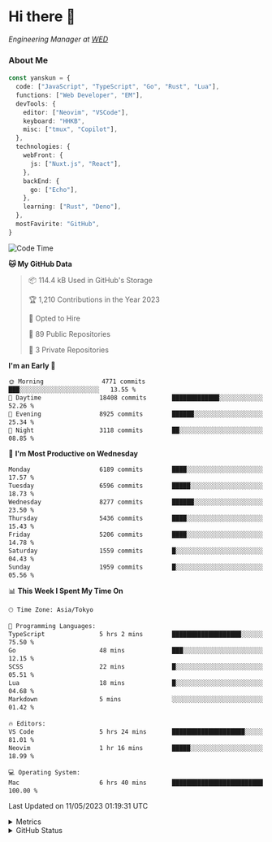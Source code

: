 # Hi there&nbsp;:wave:

<!-- ![Alt text](https://spotify-recently-played-readme.vercel.app/api?user=31kynbuubkiu3r4qh4hjuaglhfay) -->

_Engineering Manager at [WED](https://github.com/wedinc)_

### About Me

```ts
const yanskun = {
  code: ["JavaScript", "TypeScript", "Go", "Rust", "Lua"],
  functions: ["Web Developer", "EM"],
  devTools: {
    editor: ["Neovim", "VSCode"],
    keyboard: "HHKB",
    misc: ["tmux", "Copilot"],
  },
  technologies: {
    webFront: {
      js: ["Nuxt.js", "React"],
    },
    backEnd: {
      go: ["Echo"],
    },
    learning: ["Rust", "Deno"],
  },
  mostFavirite: "GitHub",
}
```

<!--START_SECTION:waka-->
![Code Time](http://img.shields.io/badge/Code%20Time-298%20hrs%2030%20mins-blue)

**🐱 My GitHub Data** 

> 📦 114.4 kB Used in GitHub's Storage 
 > 
> 🏆 1,210 Contributions in the Year 2023
 > 
> 💼 Opted to Hire
 > 
> 📜 89 Public Repositories 
 > 
> 🔑 3 Private Repositories 
 > 
**I'm an Early 🐤** 

```text
🌞 Morning                4771 commits        ███░░░░░░░░░░░░░░░░░░░░░░   13.55 % 
🌆 Daytime                18408 commits       █████████████░░░░░░░░░░░░   52.26 % 
🌃 Evening                8925 commits        ██████░░░░░░░░░░░░░░░░░░░   25.34 % 
🌙 Night                  3118 commits        ██░░░░░░░░░░░░░░░░░░░░░░░   08.85 % 
```
📅 **I'm Most Productive on Wednesday** 

```text
Monday                   6189 commits        ████░░░░░░░░░░░░░░░░░░░░░   17.57 % 
Tuesday                  6596 commits        █████░░░░░░░░░░░░░░░░░░░░   18.73 % 
Wednesday                8277 commits        ██████░░░░░░░░░░░░░░░░░░░   23.50 % 
Thursday                 5436 commits        ████░░░░░░░░░░░░░░░░░░░░░   15.43 % 
Friday                   5206 commits        ████░░░░░░░░░░░░░░░░░░░░░   14.78 % 
Saturday                 1559 commits        █░░░░░░░░░░░░░░░░░░░░░░░░   04.43 % 
Sunday                   1959 commits        █░░░░░░░░░░░░░░░░░░░░░░░░   05.56 % 
```


📊 **This Week I Spent My Time On** 

```text
🕑︎ Time Zone: Asia/Tokyo

💬 Programming Languages: 
TypeScript               5 hrs 2 mins        ███████████████████░░░░░░   75.50 % 
Go                       48 mins             ███░░░░░░░░░░░░░░░░░░░░░░   12.15 % 
SCSS                     22 mins             █░░░░░░░░░░░░░░░░░░░░░░░░   05.51 % 
Lua                      18 mins             █░░░░░░░░░░░░░░░░░░░░░░░░   04.68 % 
Markdown                 5 mins              ░░░░░░░░░░░░░░░░░░░░░░░░░   01.42 % 

🔥 Editors: 
VS Code                  5 hrs 24 mins       ████████████████████░░░░░   81.01 % 
Neovim                   1 hr 16 mins        █████░░░░░░░░░░░░░░░░░░░░   18.99 % 

💻 Operating System: 
Mac                      6 hrs 40 mins       █████████████████████████   100.00 % 
```


 Last Updated on 11/05/2023 01:19:31 UTC
<!--END_SECTION:waka-->

<details>
  <summary>Metrics</summary>
  <img src="https://github.com/yanskun/yanskun/blob/main/github-metrics.svg" alt="Metrics">
</details>

<details>
  <summary>GitHub Status</summary>
  <picture>
    <source media="(prefers-color-scheme: dark)" srcset="https://raw.githubusercontent.com/yanskun/yanskun/master/profile-summary-card-output/nord_dark/0-profile-details.svg">
   <img src="https://raw.githubusercontent.com/yanskun/yanskun/master/profile-summary-card-output/default/0-profile-details.svg">
  </picture>
  <br>
  <picture>
    <source media="(prefers-color-scheme: dark)" srcset="https://raw.githubusercontent.com/yanskun/yanskun/master/profile-summary-card-output/nord_dark/1-repos-per-language.svg">
   <img src="https://raw.githubusercontent.com/yanskun/yanskun/master/profile-summary-card-output/default/1-repos-per-language.svg">
  </picture>
  <picture>
    <source media="(prefers-color-scheme: dark)" srcset="https://raw.githubusercontent.com/yanskun/yanskun/master/profile-summary-card-output/nord_dark/2-most-commit-language.svg">
   <img src="https://raw.githubusercontent.com/yanskun/yanskun/master/profile-summary-card-output/default/2-most-commit-language.svg">
  </picture>
  <br>
  <picture>
    <source media="(prefers-color-scheme: dark)" srcset="https://raw.githubusercontent.com/yanskun/yanskun/master/profile-summary-card-output/nord_dark/3-stats.svg">
   <img src="https://raw.githubusercontent.com/yanskun/yanskun/master/profile-summary-card-output/default/3-stats.svg">
  </picture>
  <picture>
    <source media="(prefers-color-scheme: dark)" srcset="https://raw.githubusercontent.com/yanskun/yanskun/master/profile-summary-card-output/nord_dark/4-productive-time.svg">
   <img src="https://raw.githubusercontent.com/yanskun/yanskun/master/profile-summary-card-output/default/4-productive-time.svg">
  </picture>
</details>
